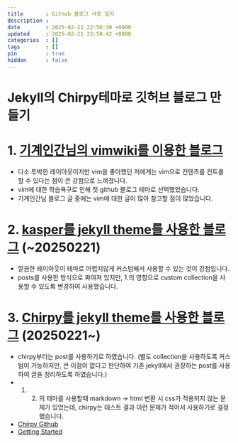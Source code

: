 ```yaml
---
title       : Github 블로그 사용 일지
description : 
date        : 2025-02-21 22:50:30 +0900
updated     : 2025-02-21 22:50:42 +0900
categories  : []
tags        : []
pin         : true
hidden      : false
---
```


# Jekyll의 Chirpy테마로 깃허브 블로그 만들기

# 1. [기계인간님의 vimwiki를 이용한 블로그](https://johngrib.github.io/)
- 다소 투박한 레이아웃이지만 vim을 좋아했던 저에게는 vim으로 컨텐츠를 컨트롤 할 수 있다는 점이 큰 강점으로 느껴졌니다. 
- vim에 대한 학습욕구로 인해 첫 github 블로그 테마로 선택했었습니다. 
- 기계인간님 블로그 글 중에는 vim에 대한 글이 많아 참고할 점이 많았습니다.

# 2. [kasper를 jekyll theme를 사용한  블로그](https://github.com/rosario/kasper)  (~20250221)
- 깔끔한 레이아웃이 테마로 어렵지않게 커스텀해서 사용할 수 있는 것이 강점입니다.
- posts를 사용한 방식으로 짜여져 있지만, 1.의 영향으로 custom collection을 사용할 수 있도록 변경하여 사용했습니다.

# 3. [Chirpy를 jekyll theme를 사용한 블로그](https://github.com/cotes2020/jekyll-theme-chirpy) (20250221~)
- chirpy부터는 post를 사용하기로 하였습니다. (별도 collection을 사용하도록 커스텀이 가능하지만, 큰 이점이 없다고 판단하여 기존 jekyll에서 권장하는 post를 사용하여 글을 정리하도록 하였습니다.)
- 1. 2. 의 테마를 사용할때 markdown -> html 변환 시 css가 적용되지 않는 문제가 있었는데, chirpy는 테스트 결과 이런 문제가 적어서 사용하기로 결정했습니다.
- [Chirpy Github](https://github.com/cotes2020/jekyll-theme-chirpy)
- [Getting Started](https://chirpy.cotes.page/posts/getting-started/)
